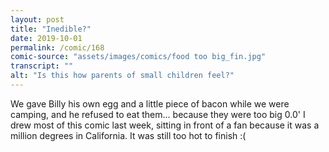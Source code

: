 ```yaml
---
layout: post
title: "Inedible?"
date: 2019-10-01
permalink: /comic/168
comic-source: "assets/images/comics/food too big_fin.jpg"
transcript: ""
alt: "Is this how parents of small children feel?"
---
```


We gave Billy his own egg and a little piece of bacon while we were camping, and he refused to eat them... because they were too big 0.0'  I drew most of this comic last week, sitting in front of a fan because it was a million degrees in California. It was still too hot to finish :(
